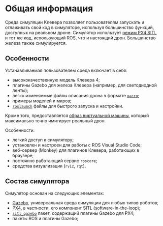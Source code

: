 # Общая информация

Среда симуляции Клевера позволяет пользователям запускать и отлаживать свой код в симуляторе, используя большинство функций, доступных на реальном дроне. Симулятор использует [режим PX4 SITL](sitl.md) и тот же код, использующий ROS, что и настоящий дрон. Большинство железа также симулируется.

## Особенности

Устанавливаемая пользователем среда включает в себя:

* высококачественную модель Клевера 4;
* плагины Gazebo для железа Клевера (например, для светодиодной ленты);
* легко изменяемые файлы описания дрона в формате [`xacro`](https://wiki.ros.org/xacro);
* примеры моделей и миров;
* [`roslaunch`](https://wiki.ros.org/roslaunch) файлы для быстрого запуска и настройки.

Кроме того, предоставляется [образ виртуальной машины](simulation_vm.md), который максимально точно имитирует реальный дрон.

Особенности:

* легкий доступ к симулятору;
* установлен и настроен для работы с ROS Visual Studio Code;
* веб-сервер (Monkey) для плагинов Клевера, работающих в браузере;
* постоянно работающий сервис `roscore`;
* средства визуализации (`rviz`, `rqt`).

## Состав симулятора

Симулятор основан на следующих элементах:  

* [Gazebo](http://gazebosim.org/), универсальная среда симуляции для любых типов роботов;
* [PX4](https://px4.io/), в частности, его компонент SITL (software-in-the-loop);
* [`sitl_gazebo`](https://github.com/PX4/sitl_gazebo) пакет, содержащий плагины Gazebo для PX4;
* пакеты ROS и плагины Gazebo;

<!-- TODO: Write more, add a diagram, etc -->
